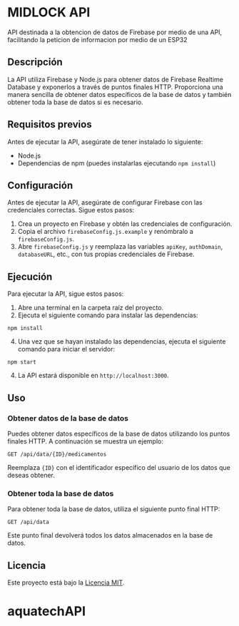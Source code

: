 # MIDLOCK API

API destinada a la obtencion de datos de Firebase por medio de una API, facilitando la peticion de informacion por medio de un ESP32

## Descripción

La API utiliza Firebase y Node.js para obtener datos de Firebase Realtime Database y exponerlos a través de puntos finales HTTP. Proporciona una manera sencilla de obtener datos específicos de la base de datos y también obtener toda la base de datos si es necesario.

## Requisitos previos

Antes de ejecutar la API, asegúrate de tener instalado lo siguiente:

- Node.js
- Dependencias de npm (puedes instalarlas ejecutando `npm install`)

## Configuración

Antes de ejecutar la API, asegúrate de configurar Firebase con las credenciales correctas. Sigue estos pasos:

1. Crea un proyecto en Firebase y obtén las credenciales de configuración.
2. Copia el archivo `firebaseConfig.js.example` y renómbralo a `firebaseConfig.js`.
3. Abre `firebaseConfig.js` y reemplaza las variables `apiKey`, `authDomain`, `databaseURL`, etc., con tus propias credenciales de Firebase.

## Ejecución

Para ejecutar la API, sigue estos pasos:

1. Abre una terminal en la carpeta raíz del proyecto.
2. Ejecuta el siguiente comando para instalar las dependencias:
```
npm install
```

4. Una vez que se hayan instalado las dependencias, ejecuta el siguiente comando para iniciar el servidor:
```
npm start
```
4. La API estará disponible en `http://localhost:3000`.

## Uso

### Obtener datos de la base de datos

Puedes obtener datos específicos de la base de datos utilizando los puntos finales HTTP. A continuación se muestra un ejemplo:
```
GET /api/data/{ID}/medicamentos
```

Reemplaza `{ID}` con el identificador específico del usuario de los datos que deseas obtener.

### Obtener toda la base de datos

Para obtener toda la base de datos, utiliza el siguiente punto final HTTP:
```
GET /api/data
```
Este punto final devolverá todos los datos almacenados en la base de datos.

## Licencia

Este proyecto está bajo la [Licencia MIT](LICENSE).
# aquatechAPI
